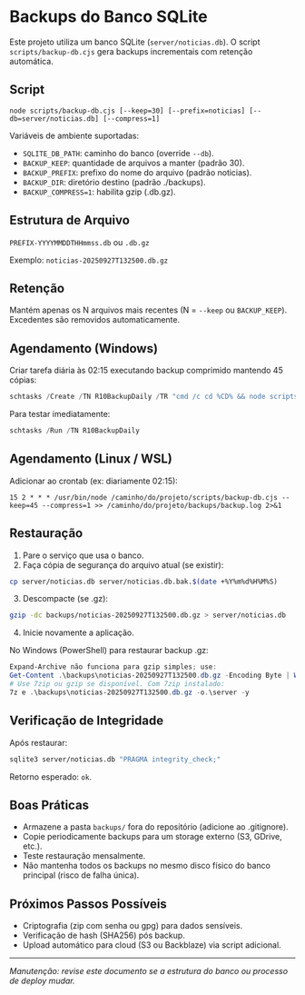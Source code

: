 # Backups do Banco SQLite

Este projeto utiliza um banco SQLite (`server/noticias.db`). O script `scripts/backup-db.cjs` gera backups incrementais com retenção automática.

## Script
```
node scripts/backup-db.cjs [--keep=30] [--prefix=noticias] [--db=server/noticias.db] [--compress=1]
```
Variáveis de ambiente suportadas:
- `SQLITE_DB_PATH`: caminho do banco (override `--db`).
- `BACKUP_KEEP`: quantidade de arquivos a manter (padrão 30).
- `BACKUP_PREFIX`: prefixo do nome do arquivo (padrão noticias).
- `BACKUP_DIR`: diretório destino (padrão ./backups).
- `BACKUP_COMPRESS=1`: habilita gzip (.db.gz).

## Estrutura de Arquivo
`PREFIX-YYYYMMDDTHHmmss.db` ou `.db.gz`

Exemplo: `noticias-20250927T132500.db.gz`

## Retenção
Mantém apenas os N arquivos mais recentes (N = `--keep` ou `BACKUP_KEEP`). Excedentes são removidos automaticamente.

## Agendamento (Windows)
Criar tarefa diária às 02:15 executando backup comprimido mantendo 45 cópias:
```powershell
schtasks /Create /TN R10BackupDaily /TR "cmd /c cd %CD% && node scripts/backup-db.cjs --keep=45 --compress=1" /SC DAILY /ST 02:15 /RL LIMITED
```
Para testar imediatamente:
```powershell
schtasks /Run /TN R10BackupDaily
```

## Agendamento (Linux / WSL)
Adicionar ao crontab (ex: diariamente 02:15):
```
15 2 * * * /usr/bin/node /caminho/do/projeto/scripts/backup-db.cjs --keep=45 --compress=1 >> /caminho/do/projeto/backups/backup.log 2>&1
```

## Restauração
1. Pare o serviço que usa o banco.
2. Faça cópia de segurança do arquivo atual (se existir):
```bash
cp server/noticias.db server/noticias.db.bak.$(date +%Y%m%d%H%M%S)
```
3. Descompacte (se .gz):
```bash
gzip -dc backups/noticias-20250927T132500.db.gz > server/noticias.db
```
4. Inicie novamente a aplicação.

No Windows (PowerShell) para restaurar backup .gz:
```powershell
Expand-Archive não funciona para gzip simples; use:
Get-Content .\backups\noticias-20250927T132500.db.gz -Encoding Byte | Write-Output > temp.gz
# Use 7zip ou gzip se disponível. Com 7zip instalado:
7z e .\backups\noticias-20250927T132500.db.gz -o.\server -y
```

## Verificação de Integridade
Após restaurar:
```bash
sqlite3 server/noticias.db "PRAGMA integrity_check;"
```
Retorno esperado: `ok`.

## Boas Práticas
- Armazene a pasta `backups/` fora do repositório (adicione ao .gitignore).
- Copie periodicamente backups para um storage externo (S3, GDrive, etc.).
- Teste restauração mensalmente.
- Não mantenha todos os backups no mesmo disco físico do banco principal (risco de falha única).

## Próximos Passos Possíveis
- Criptografia (zip com senha ou gpg) para dados sensíveis.
- Verificação de hash (SHA256) pós backup.
- Upload automático para cloud (S3 ou Backblaze) via script adicional.

---
_Manutenção: revise este documento se a estrutura do banco ou processo de deploy mudar._
